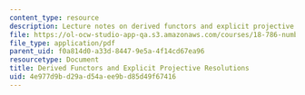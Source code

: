```yaml
---
content_type: resource
description: Lecture notes on derived functors and explicit projective resolutions.
file: https://ol-ocw-studio-app-qa.s3.amazonaws.com/courses/18-786-number-theory-ii-class-field-theory-spring-2016/4e977d9bd29ad54aee9bd85d49f67416_MIT18_786S16_lec12.pdf
file_type: application/pdf
parent_uid: f0a814d0-a33d-8447-9e5a-4f14cd67ea96
resourcetype: Document
title: Derived Functors and Explicit Projective Resolutions
uid: 4e977d9b-d29a-d54a-ee9b-d85d49f67416
---
```


